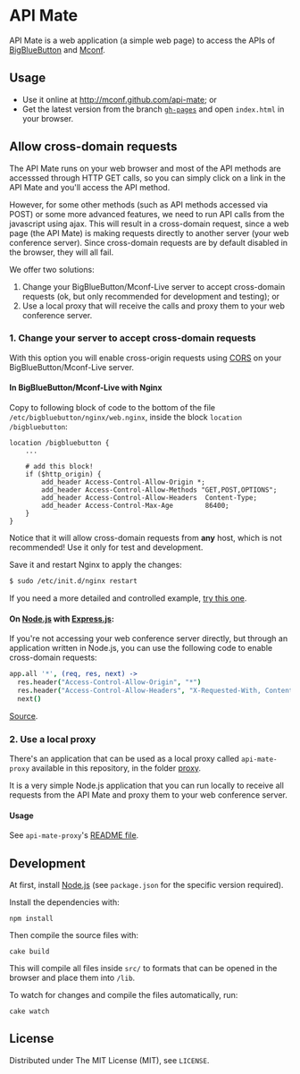 API Mate
========

API Mate is a web application (a simple web page) to access the APIs of [BigBlueButton](http://bigbluebutton.org) and [Mconf](http://mconf.org).

Usage
-----

* Use it online at http://mconf.github.com/api-mate; or
* Get the latest version from the branch [`gh-pages`](https://github.com/mconf/api-mate/tree/gh-pages) and
  open `index.html` in your browser.


## Allow cross-domain requests

The API Mate runs on your web browser and most of the API methods are accesssed through HTTP GET
calls, so you can simply click on a link in the API Mate and you'll access the API method.

However, for some other methods (such as API methods accessed via POST) or some more advanced
features, we need to run API calls from the javascript using ajax. This will result in a cross-domain
request, since a web page (the API Mate) is making requests directly to another server (your web
conference server). Since cross-domain requests are by default disabled in the browser, they will
all fail.

We offer two solutions:

1. Change your BigBlueButton/Mconf-Live server to accept cross-domain requests (ok, but only
   recommended for development and testing); or
2. Use a local proxy that will receive the calls and proxy them to your web conference server.

### 1. Change your server to accept cross-domain requests

With this option you will enable cross-origin requests using
[CORS](http://en.wikipedia.org/wiki/Cross-origin_resource_sharing) on your BigBlueButton/Mconf-Live server.

#### In BigBlueButton/Mconf-Live with Nginx

Copy to following block of code to the bottom of the file `/etc/bigbluebutton/nginx/web.nginx`, inside the
block `location /bigbluebutton`:

```
location /bigbluebutton {
    ...

    # add this block!
    if ($http_origin) {
        add_header Access-Control-Allow-Origin *;
        add_header Access-Control-Allow-Methods "GET,POST,OPTIONS";
        add_header Access-Control-Allow-Headers  Content-Type;
        add_header Access-Control-Max-Age        86400;
    }
}
```

Notice that it will allow cross-domain requests from **any** host, which is not recommended! Use it only
for test and development.

Save it and restart Nginx to apply the changes:

```bash
$ sudo /etc/init.d/nginx restart
```

If you need a more detailed and controlled example, [try this one](http://enable-cors.org/server_nginx.html).

#### On [Node.js](http://nodejs.org/) with [Express.js](http://expressjs.com/):

If you're not accessing your web conference server directly, but through an application written in
Node.js, you can use the following code to enable cross-domain requests:

```coffeescript
app.all '*', (req, res, next) ->
  res.header("Access-Control-Allow-Origin", "*")
  res.header("Access-Control-Allow-Headers", "X-Requested-With, Content-Type")
  next()
```

[Source](http://enable-cors.org/server_expressjs.html).


### 2. Use a local proxy

There's an application that can be used as a local proxy called `api-mate-proxy` available in this
repository, in the folder [proxy](https://github.com/mconf/api-mate/tree/master/proxy).

It is a very simple Node.js application that you can run locally to receive all requests
from the API Mate and proxy them to your web conference server.

#### Usage

See `api-mate-proxy`'s [README file](https://github.com/mconf/api-mate/tree/master/proxy).


Development
-----------

At first, install [Node.js](http://nodejs.org/) (see `package.json` for the specific version required).

Install the dependencies with:

    npm install

Then compile the source files with:

    cake build

This will compile all files inside `src/` to formats that can be opened in the browser and place them into `/lib`.

To watch for changes and compile the files automatically, run:

    cake watch


License
-------

Distributed under The MIT License (MIT), see `LICENSE`.
